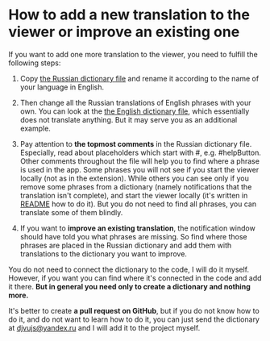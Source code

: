 # How to add a new translation to the viewer or improve an existing one

If you want to add one more translation to the viewer, 
you need to fulfill the following steps:

1. Copy [the Russian dictionary file](viewer/src/locales/Russian.js) and rename it
according to the name of your language in English.

2. Then change all the Russian translations of English phrases with your own. 
You can look at the  [the English dictionary file](viewer/src/locales/English.js), 
which essentially does not translate anything. But it may serve you as an additional example.

3. Pay attention to **the topmost comments** in the Russian dictionary file. 
Especially, read about placeholders which start with #, e.g. #helpButton.
Other comments throughout the file will help you to find where a phrase is used in the app.
Some phrases you will not see if you start the viewer locally (not as in the extension).
While others you can see only if you remove some phrases from a dictionary
(namely notifications that the translation isn't complete), and start the viewer locally (it's written in [README](README.md) how to do it).
But you do not need to find all phrases, you can translate some of them blindly.

4. If you want to **improve an existing translation**, the notification window should have
told you what phrases are missing. So find where those phrases are placed in the Russian 
dictionary and add them with translations to the dictionary you want to improve.

You do not need to connect the dictionary to the code, I will do it myself. 
However, if you want you can find where it's connected in the code and add it there.
**But in general you need only to create a dictionary and nothing more.**

It's better to create **a pull request on GitHub**, but if you do not know how to do it, and do not 
want to learn how to do it, you can just send the dictionary at djvujs@yandex.ru and I will add it
to the project myself.
